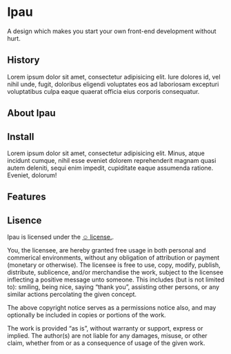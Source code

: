 # Ipau
A design which makes you start your own front-end development without hurt.

## History
Lorem ipsum dolor sit amet, consectetur adipisicing elit. Iure dolores id, vel nihil unde, fugit, doloribus eligendi voluptates eos ad laboriosam excepturi voluptatibus culpa eaque quaerat officia eius corporis consequatur.

## About Ipau

## Install
Lorem ipsum dolor sit amet, consectetur adipisicing elit. Minus, atque incidunt cumque, nihil esse eveniet dolorem reprehenderit magnam quasi autem deleniti, sequi enim impedit, cupiditate eaque assumenda ratione. Eveniet, dolorum!

## Features

## Lisence

Ipau is licensed under the [☺ license.](http://licence.visualidiot.com/).

You, the licensee, are hereby granted free usage in both personal and commerical environments, without any obligation of attribution or payment (monetary or otherwise). The licensee is free to use, copy, modify, publish, distribute, sublicence, and/or merchandise the work, subject to the licensee inflecting a positive message unto someone. This includes (but is not limited to): smiling, being nice, saying “thank you”, assisting other persons, or any similar actions percolating the given concept.

The above copyright notice serves as a permissions notice also, and may optionally be included in copies or portions of the work.

The work is provided “as is”, without warranty or support, express or implied. The author(s) are not liable for any damages, misuse, or other claim, whether from or as a consequence of usage of the given work.


